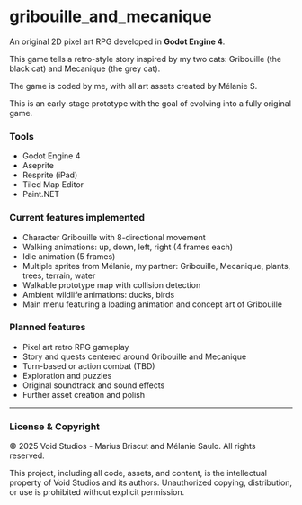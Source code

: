 # gribouille_and_mecanique

An original 2D pixel art RPG developed in **Godot Engine 4**.

This game tells a retro-style story inspired by my two cats: Gribouille (the black cat) and Mecanique (the grey cat).

The game is coded by me, with all art assets created by Mélanie S.

This is an early-stage prototype with the goal of evolving into a fully original game.

### Tools

- Godot Engine 4  
- Aseprite  
- Resprite (iPad)  
- Tiled Map Editor  
- Paint.NET  

### Current features implemented

- Character Gribouille with 8-directional movement  
- Walking animations: up, down, left, right (4 frames each)  
- Idle animation (5 frames)  
- Multiple sprites from Mélanie, my partner: Gribouille, Mecanique, plants, trees, terrain, water  
- Walkable prototype map with collision detection  
- Ambient wildlife animations: ducks, birds  
- Main menu featuring a loading animation and concept art of Gribouille

### Planned features

- Pixel art retro RPG gameplay  
- Story and quests centered around Gribouille and Mecanique  
- Turn-based or action combat (TBD)  
- Exploration and puzzles  
- Original soundtrack and sound effects  
- Further asset creation and polish

---

### License & Copyright

© 2025 Void Studios - Marius Briscut and Mélanie Saulo. All rights reserved.

This project, including all code, assets, and content, is the intellectual property of Void Studios and its authors. Unauthorized copying, distribution, or use is prohibited without explicit permission.
